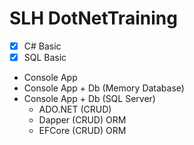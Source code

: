 # SLH DotNetTraining

- [x] C# Basic
- [x] SQL Basic
- Console App
- Console App + Db (Memory Database)
- Console App + Db (SQL Server) 
	- ADO.NET (CRUD)
	- Dapper (CRUD) ORM
	- EFCore (CRUD) ORM